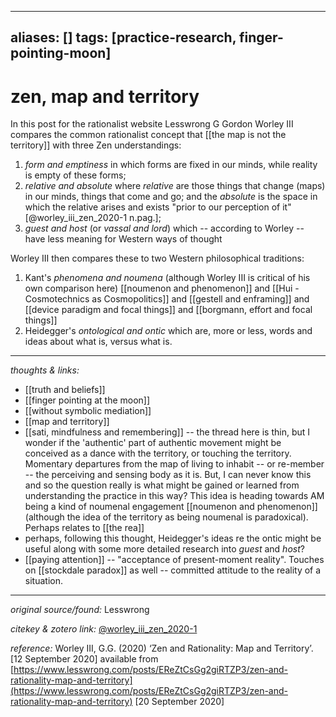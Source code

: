 
---
aliases: []
tags: [practice-research, finger-pointing-moon]
---

# zen, map and territory

In this post for the rationalist website Lesswrong G Gordon Worley III compares the common rationalist concept that [[the map is not the territory]] with three Zen understandings:

1. _form and emptiness_ in which forms are fixed in our minds, while reality is empty of these forms;
2. _relative and absolute_ where _relative_ are those things that change (maps) in our minds, things that come and go; and the _absolute_ is the space in which the relative arises and exists "prior to our perception of it"[@worley_iii_zen_2020-1 n.pag.];
3. _guest and host_ (or _vassal and lord_) which -- according to Worley -- have less meaning for Western ways of thought

Worley III then compares these to two Western philosophical traditions:

1. Kant's _phenomena and noumena_ (although Worley III is critical of his own comparison here) [[noumenon and phenomenon]] and [[Hui - Cosmotechnics as Cosmopolitics]] and [[gestell and enframing]] and [[device paradigm and focal things]] and [[borgmann, effort and focal things]]
2. Heidegger's _ontological and ontic_ which are, more or less, words and ideas about what is, versus what is. 

---

_thoughts & links:_

- [[truth and beliefs]]
- [[finger pointing at the moon]]
- [[without symbolic mediation]]
- [[map and territory]]
- [[sati, mindfulness and remembering]] -- the thread here is thin, but I wonder if the 'authentic' part of authentic movement might be conceived as a dance with the territory, or touching the territory. Momentary departures from the map of living to inhabit -- or re-member -- the perceiving and sensing body as it is. But, I can never know this and so the question really is what might be gained or learned from understanding the practice in this way? This idea is heading towards AM being a kind of noumenal engagement [[noumenon and phenomenon]] (although the idea of the territory as being noumenal is paradoxical). Perhaps relates to [[the rea]]
- perhaps, following this thought, Heidegger's ideas re the ontic might be useful along with some more detailed research into _guest_ and _host_?
- [[paying attention]] -- "acceptance of present-moment reality". Touches on [[stockdale paradox]] as well -- committed attitude to the reality of a situation.

---

_original source/found:_ Lesswrong

_citekey & zotero link:_ [@worley_iii_zen_2020-1](zotero://select/items/1_P4JKG829)

_reference:_ Worley III, G.G. (2020) ‘Zen and Rationality: Map and Territory’. \[12 September 2020\] available from [https://www.lesswrong.com/posts/EReZtCsGg2giRTZP3/zen-and-rationality-map-and-territory](https://www.lesswrong.com/posts/EReZtCsGg2giRTZP3/zen-and-rationality-map-and-territory) \[20 September 2020\]


